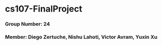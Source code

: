 # cs107-FinalProject

### Group Number: 24
### Member: Diego Zertuche, Nishu Lahoti, Victor Avram, Yuxin Xu
